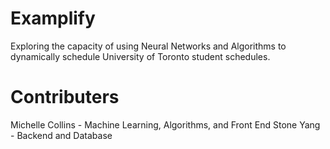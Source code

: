 # Examplify

Exploring the capacity of using Neural Networks and Algorithms to dynamically schedule University of Toronto student schedules.

# Contributers
Michelle Collins - Machine Learning, Algorithms, and Front End
Stone Yang - Backend and Database
